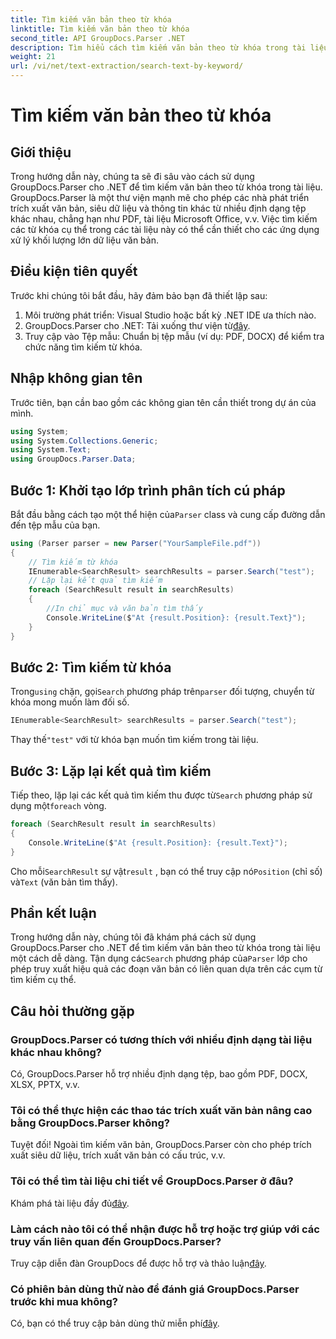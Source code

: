 ```yaml
---
title: Tìm kiếm văn bản theo từ khóa
linktitle: Tìm kiếm văn bản theo từ khóa
second_title: API GroupDocs.Parser .NET
description: Tìm hiểu cách tìm kiếm văn bản theo từ khóa trong tài liệu bằng GroupDocs.Parser cho .NET. Trích xuất hiệu quả nội dung có liên quan một cách dễ dàng.
weight: 21
url: /vi/net/text-extraction/search-text-by-keyword/
---
```


# Tìm kiếm văn bản theo từ khóa

## Giới thiệu
Trong hướng dẫn này, chúng ta sẽ đi sâu vào cách sử dụng GroupDocs.Parser cho .NET để tìm kiếm văn bản theo từ khóa trong tài liệu. GroupDocs.Parser là một thư viện mạnh mẽ cho phép các nhà phát triển trích xuất văn bản, siêu dữ liệu và thông tin khác từ nhiều định dạng tệp khác nhau, chẳng hạn như PDF, tài liệu Microsoft Office, v.v. Việc tìm kiếm các từ khóa cụ thể trong các tài liệu này có thể cần thiết cho các ứng dụng xử lý khối lượng lớn dữ liệu văn bản.
## Điều kiện tiên quyết
Trước khi chúng tôi bắt đầu, hãy đảm bảo bạn đã thiết lập sau:
1. Môi trường phát triển: Visual Studio hoặc bất kỳ .NET IDE ưa thích nào.
2.  GroupDocs.Parser cho .NET: Tải xuống thư viện từ[đây](https://releases.groupdocs.com/parser/net/).
3. Truy cập vào Tệp mẫu: Chuẩn bị tệp mẫu (ví dụ: PDF, DOCX) để kiểm tra chức năng tìm kiếm từ khóa.

## Nhập không gian tên
Trước tiên, bạn cần bao gồm các không gian tên cần thiết trong dự án của mình.
```csharp
using System;
using System.Collections.Generic;
using System.Text;
using GroupDocs.Parser.Data;
```
## Bước 1: Khởi tạo lớp trình phân tích cú pháp
 Bắt đầu bằng cách tạo một thể hiện của`Parser` class và cung cấp đường dẫn đến tệp mẫu của bạn.
```csharp
using (Parser parser = new Parser("YourSampleFile.pdf"))
{
    // Tìm kiếm từ khóa
    IEnumerable<SearchResult> searchResults = parser.Search("test");
    // Lặp lại kết quả tìm kiếm
    foreach (SearchResult result in searchResults)
    {
        //In chỉ mục và văn bản tìm thấy
        Console.WriteLine($"At {result.Position}: {result.Text}");
    }
}
```
## Bước 2: Tìm kiếm từ khóa
 Trong`using` chặn, gọi`Search` phương pháp trên`parser` đối tượng, chuyển từ khóa mong muốn làm đối số.
```csharp
IEnumerable<SearchResult> searchResults = parser.Search("test");
```
 Thay thế`"test"` với từ khóa bạn muốn tìm kiếm trong tài liệu.
## Bước 3: Lặp lại kết quả tìm kiếm
 Tiếp theo, lặp lại các kết quả tìm kiếm thu được từ`Search` phương pháp sử dụng một`foreach` vòng.
```csharp
foreach (SearchResult result in searchResults)
{
    Console.WriteLine($"At {result.Position}: {result.Text}");
}
```
 Cho mỗi`SearchResult` sự vật`result` , bạn có thể truy cập nó`Position` (chỉ số) và`Text` (văn bản tìm thấy).

## Phần kết luận
 Trong hướng dẫn này, chúng tôi đã khám phá cách sử dụng GroupDocs.Parser cho .NET để tìm kiếm văn bản theo từ khóa trong tài liệu một cách dễ dàng. Tận dụng các`Search` phương pháp của`Parser` lớp cho phép truy xuất hiệu quả các đoạn văn bản có liên quan dựa trên các cụm từ tìm kiếm cụ thể.

## Câu hỏi thường gặp
### GroupDocs.Parser có tương thích với nhiều định dạng tài liệu khác nhau không?
Có, GroupDocs.Parser hỗ trợ nhiều định dạng tệp, bao gồm PDF, DOCX, XLSX, PPTX, v.v.
### Tôi có thể thực hiện các thao tác trích xuất văn bản nâng cao bằng GroupDocs.Parser không?
Tuyệt đối! Ngoài tìm kiếm văn bản, GroupDocs.Parser còn cho phép trích xuất siêu dữ liệu, trích xuất văn bản có cấu trúc, v.v.
### Tôi có thể tìm tài liệu chi tiết về GroupDocs.Parser ở đâu?
Khám phá tài liệu đầy đủ[đây](https://tutorials.groupdocs.com/parser/net/).
### Làm cách nào tôi có thể nhận được hỗ trợ hoặc trợ giúp với các truy vấn liên quan đến GroupDocs.Parser?
 Truy cập diễn đàn GroupDocs để được hỗ trợ và thảo luận[đây](https://forum.groupdocs.com/c/parser/17).
### Có phiên bản dùng thử nào để đánh giá GroupDocs.Parser trước khi mua không?
 Có, bạn có thể truy cập bản dùng thử miễn phí[đây](https://releases.groupdocs.com/).